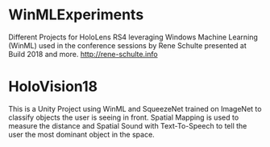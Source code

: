 # WinMLExperiments
Different Projects for HoloLens RS4 leveraging Windows Machine Learning (WinML) used in the conference sessions by Rene Schulte presented at Build 2018 and more. 
http://rene-schulte.info 

# HoloVision18
This is a Unity Project using WinML and SqueezeNet trained on ImageNet to classify objects the user is seeing in front. Spatial Mapping is used to measure the distance and Spatial Sound with Text-To-Speech to tell the user the most dominant object in the space.
